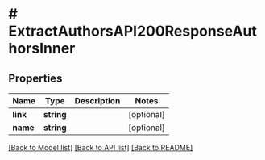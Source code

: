 # # ExtractAuthorsAPI200ResponseAuthorsInner

## Properties

Name | Type | Description | Notes
------------ | ------------- | ------------- | -------------
**link** | **string** |  | [optional]
**name** | **string** |  | [optional]

[[Back to Model list]](../../README.md#models) [[Back to API list]](../../README.md#endpoints) [[Back to README]](../../README.md)
